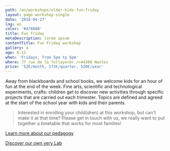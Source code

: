 ```yaml
---
path: /en/workshops/older-kids-fun-friday
layout: page-workshop-single
date: '2018-04-27'
lng: en
color: '#47888B'
title: Fun friday
metaDescription: lorem ipsum
contentTitle: Fun Friday workshop
gallery: a
age: 6-11
when: 'Fridays, from 5pm tp 6pm'
where: 77 rue de la Tullaye<br />44300 Nantes
price: '52€/month, 173€/quarter, 520€/year'
---
```

Away from blackboards and school books, we welcome kids for an hour of fun at the end of the week. Fine arts, scientific and technological experiments, crafts: children get to discover new activities through specific projects that are carried out each trimester. Topics are defined and agreed at the start of the school year with kids and their parents. 



> Interested in enrolling your child(dren) at this workshop, but can't make it at that time? Please get in touch with us, we really want to put together a timetable that works for most families!

[Learn more about our pedagogy](/en/pedagogy)

[Discover our own very Lab](https://llfk.netlify.com/en/workshops/)
